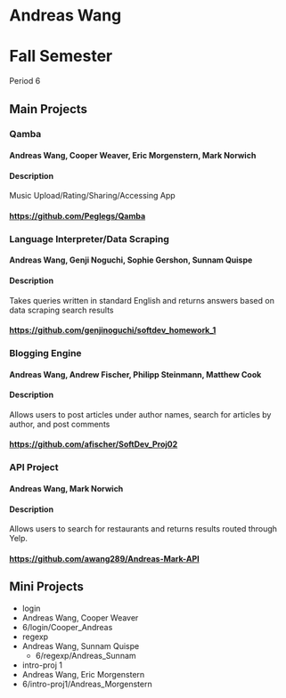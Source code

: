 Andreas Wang
==========

# Fall Semester
Period 6

## Main Projects

### Qamba
#### Andreas Wang, Cooper Weaver, Eric Morgenstern, Mark Norwich
#### Description
Music Upload/Rating/Sharing/Accessing App
#### https://github.com/Peglegs/Qamba

### Language Interpreter/Data Scraping
#### Andreas Wang, Genji Noguchi, Sophie Gershon, Sunnam Quispe
#### Description
Takes queries written in standard English and returns answers based on data scraping search results
#### https://github.com/genjinoguchi/softdev_homework_1

### Blogging Engine
#### Andreas Wang, Andrew Fischer, Philipp Steinmann, Matthew Cook
#### Description
Allows users to post articles under author names, search for articles by author, and post comments 
#### https://github.com/afischer/SoftDev_Proj02

### API Project
#### Andreas Wang, Mark Norwich
#### Description 
Allows users to search for restaurants and returns results routed through Yelp.
#### https://github.com/awang289/Andreas-Mark-API

## Mini Projects

 * login
  * Andreas Wang, Cooper Weaver
  * 6/login/Cooper_Andreas
 * regexp
  * Andreas Wang, Sunnam Quispe 
	* 6/regexp/Andreas_Sunnam
 * intro-proj 1
  * Andreas Wang, Eric Morgenstern 
  * 6/intro-proj1/Andreas_Morgenstern


